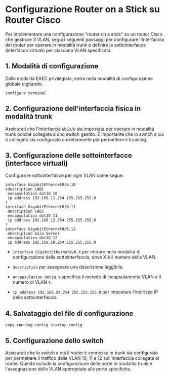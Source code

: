 # Configurazione Router on a Stick su Router Cisco

Per implementare una configurazione "router on a stick" su un router Cisco che gestisce 3 VLAN, segui i seguenti passaggi per configurare l'interfaccia del router per operare in modalità trunk e definire le sottointerfacce (interfacce virtuali) per ciascuna VLAN specificata.

## 1. Modalità di configurazione 

Dalla modalità EXEC privilegiata, entra nella modalità di configurazione globale digitando:

    configure terminal

## 2. Configurazione dell'interfaccia fisica in modalità trunk

Assicurati che l'interfaccia `GbE0/0` sia impostata per operare in modalità trunk poiché collegata a uno switch gestito. È importante che lo switch a cui è collegato sia configurato correttamente per permettere il trunking.

## 3. Configurazione delle sottointerfacce (interfacce virtuali)

Configura le sottointerfacce per ogni VLAN come segue:

```plaintext
interface GigabitEthernet0/0.10
zdescription LAB1
 encapsulation dot1Q 10
 ip address 192.168.11.254 255.255.255.0
!
interface GigabitEthernet0/0.11
 description LAB2
 encapsulation dot1Q 11
 ip address 192.168.12.254 255.255.255.0
!
interface GigabitEthernet0/0.12
 description Sala Server
 encapsulation dot1Q 12
 ip address 192.168.10.254 255.255.255.0
```

- `interface GigabitEthernet0/0.X` per entrare nella modalità di configurazione della sottointerfaccia, dove X è il numero della VLAN.

- `description` per assegnare una descrizione leggibile.

- `encapsulation dot1Q Y` specifica il metodo di incapsulamento VLAN e il numero di VLAN `Y`.

- `ip address 192.168.XX.254 255.255.255.0` per impostare l'indirizzo IP della sottointerfaccia.

## 4. Salvataggio del file di configurazione

    copy running-config startup-config

## 5. Configurazione dello switch

Assicurati che lo switch a cui il router è connesso in trunk sia configurato per permettere il traffico delle VLAN 10, 11 e 12 sull'interfaccia collegata al router. Questo include la configurazione delle porte in modalità trunk e l'assegnazione delle VLAN appropriate alle porte specifiche.